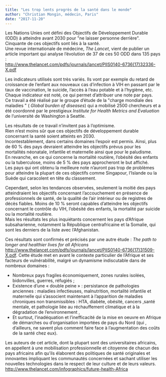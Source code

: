 ```yaml
---
title: "Les trop lents progrès de la santé dans le monde"
author: "Christian Mongin, médecin, Paris"
date: "2017-11-20"
---
```


Les Nations Unies ont défini des Objectifs de Développement Durable (ODD) à atteindre avant 2030 pour "ne laisser personne derrière". Cinquante de ces objectifs sont liés à la santé.  
Une revue internationale de médecine, *The Lancet*, vient de publier un article important qui analyse l’évolution de 37 de ces 50 ODD dans 135 pays :  
<http://www.thelancet.com/pdfs/journals/lancet/PIIS0140-6736(17)32336-X.pdf>

Les indicateurs utilisés sont très variés. Ils vont par exemple du retard de croissance de l’enfant aux nouveaux cas d’infection à VIH en passant par le taux de vaccination, le suicide, l’accès à l’eau potable et à l’hygiène, etc.  
Chaque indicateur est noté, ce qui permet d’attribuer une note par pays.  
Ce travail a été réalisé par le groupe d’étude de la "charge mondiale des maladies " ( *Global burden of diseases*) qui a mobilisé 2500 chercheurs et a été coordonné par le prestigieux *Institute for Health Metrics and Evaluation* de l’université de Washington à Seattle.

Les résultats de ce travail n’invitent pas à l’optimisme.  
Rien n’est moins sûr que ces objectifs de développement durable concernant la santé soient atteints en 2030.  
Incontestablement, dans certains domaines l’espoir est permis. Ainsi, plus de 60 % des pays devraient atteindre les objectifs prévus pour les mortalités néonatale, infantile et maternelle ainsi que pour le paludisme.  
En revanche, en ce qui concerne la mortalité routière, l’obésité des enfants ou la tuberculose, moins de 5 % des pays approcheront le but affiché.  
Les pays qui ont obtenu la meilleure note n’auront pas trop de problèmes pour atteindre la plupart de ces objectifs comme Singapour, l’Islande ou la Suède qui caracolent en tête du classement.

Cependant, selon les tendances observées, seulement la moitié des pays atteindraient les objectifs concernant l’accouchement en présence de professionnels de santé, de la qualité de l’air intérieur ou de registres de décès fiables. Moins de 10 % seront capables d’atteindre les objectifs concernant le contrôle du VIH, l’obésité des enfants, la mortalité par suicide ou la mortalité routière.  
Mais les résultats les plus inquiétants concernent les pays d’Afrique subsaharienne, notamment la République centrafricaine et la Somalie, qui sont les derniers de la liste avec l’Afghanistan.

Ces résultats sont confirmés et précisés par une autre étude : *The path to longer and healthier lives for all Africans*  
<http://www.thelancet.com/pdfs/journals/lancet/PIIS0140-6736(17)31509-X.pdf>. Cette étude met en avant le contexte particulier de l’Afrique et ses facteurs de vulnérabilité, malgré un dynamisme indiscutable dans de nombreux domaines :

- Nombreux pays fragiles économiquement, zones rurales isolées, bidonvilles, guerres, réfugiés ;
- Existence d’une « double peine » : persistance de pathologies anciennes : maladies infectieuses, malnutrition, mortalité infantile et maternelle qui s’associent maintenant à l’apparition de maladies chroniques non transmissibles : HTA, diabète, obésité, cancers ,santé mentale, et pathologie liée au réchauffement climatique et à la dégradation de l’environnement ,
- Et surtout, l’inadéquation et l’inefficacité de la mise en oeuvre en Afrique de démarches ou d’organisation importées de pays du Nord (qui , d’ailleurs, ne savent plus comment faire face à l’augmentation des coûts de la santé chez eux).

Les auteurs de cet article, dont la plupart sont des universitaires africains, en appellent à une mobilisation professionnelle et citoyenne de chacun des pays africains afin qu’ils élaborent des politiques de santé originales et innovantes impliquant les communautés concernées et sachant utiliser les nouvelles technologies dans le respect de leur culture et de leurs valeurs.  
<http://www.thelancet.com/infographics/future-health-Africa>
